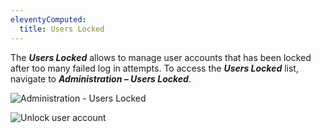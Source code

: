 ```yaml
---
eleventyComputed:
  title: Users Locked
---
```

The ***Users Locked*** allows to manage user accounts that has been locked after too many failed log in attempts. To access the ***Users Locked*** list, navigate to ***Administration – Users Locked***. 

![Administration - Users Locked](https://webdevolutions.azureedge.net/docs/en/server/ServerOp8036.png)  

![Unlock user account](https://webdevolutions.azureedge.net/docs/en/server/ServerOp8035.png)  